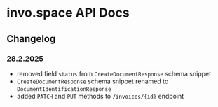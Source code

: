 # invo.space API Docs

## Changelog

### 28.2.2025

- removed field `status` from `CreateDocumentResponse` schema snippet
- `CreateDocumentResponse` schema snippet renamed to `DocumentIdentificationResponse`
- added `PATCH` and `PUT` methods to `/invoices/{id}` endpoint
